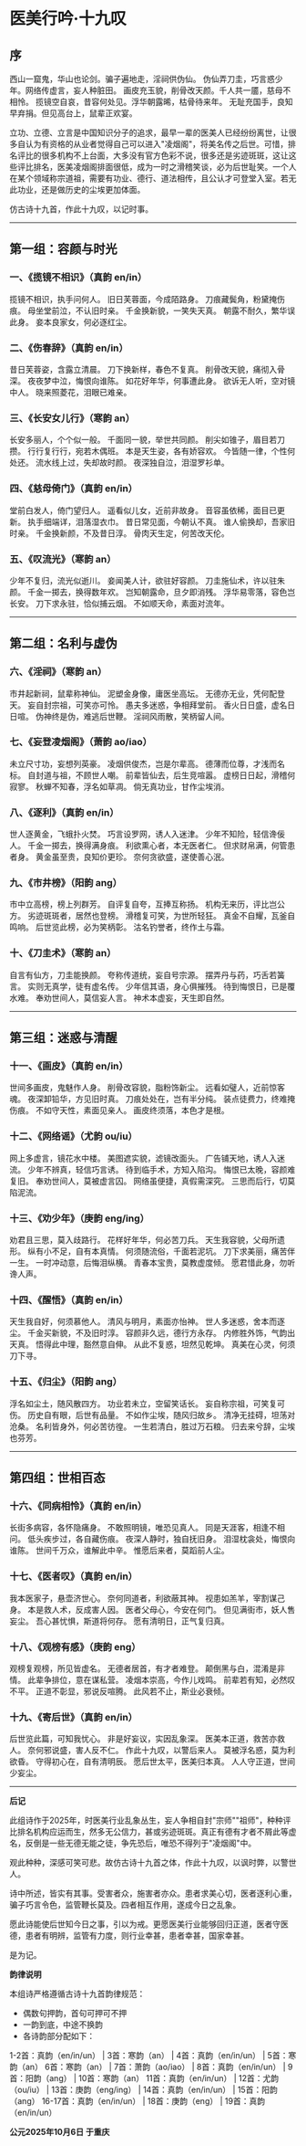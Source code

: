 # 医美行吟·十九叹

## 序

西山一窟鬼，华山也论剑。骗子遍地走，淫祠供伪仙。
伪仙弄刀圭，巧言惑少年。网络传虚言，妄人种脏田。
画皮充玉貌，削骨改天颜。千人共一靥，慈母不相怜。
揽镜空自哀，昔容何处见。浮华朝露晞，枯骨待来年。
无耻充国手，良知早弃捐。但见高台上，鼠辈正欢宴。

立功、立德、立言是中国知识分子的追求，最早一辈的医美人已经纷纷离世，让很多自认为有资格的从业者觉得自己可以进入"凌烟阁"，将美名传之后世。可惜，排名评比的很多机构不上台面，大多没有官方色彩不说，很多还是劣迹斑斑，这让这些评比排名，医美凌烟阁排面很低，成为一时之滑稽笑谈，必为后世耻笑。一个人在某个领域称宗道祖，需要有功业、德行、道法相传，且公认才可登堂入室。若无此功业，还是做历史的尘埃更加体面。

仿古诗十九首，作此十九叹，以记时事。

---

## 第一组：容颜与时光

### 一、《揽镜不相识》（真韵 en/in）

揽镜不相识，执手问何人。
旧日芙蓉面，今成陌路身。
刀痕藏鬓角，粉黛掩伤痕。
母坐堂前泣，不认旧时亲。
千金换新貌，一笑失天真。
朝露不耐久，繁华误此身。
妾本良家女，何必逐红尘。

### 二、《伤春辞》（真韵 en/in）

昔日芙蓉姿，含露立清晨。
刀下换新样，春色不复真。
削骨改天貌，痛彻入骨深。
夜夜梦中泣，悔恨向谁陈。
如花好年华，何事遭此身。
欲诉无人听，空对镜中人。
晓来照菱花，泪眼已难亲。

### 三、《长安女儿行》（寒韵 an）

长安多丽人，个个似一般。
千面同一貌，举世共同颜。
削尖如锥子，眉目若刀攒。
行行复行行，宛若木偶班。
本是天生姿，各有娇容欢。
今皆随一律，个性何处还。
流水线上过，失却故时颜。
夜深独自泣，泪湿罗衫单。

### 四、《慈母倚门》（真韵 en/in）

堂前白发人，倚门望归人。
遥看似儿女，近前非故身。
音容虽依稀，面目已更新。
执手细端详，泪落湿衣巾。
昔日常见面，今朝认不真。
谁人偷换却，吾家旧时亲。
千金换新颜，不及昔日淳。
骨肉天生定，何苦改天伦。

### 五、《叹流光》（寒韵 an）

少年不复归，流光似逝川。
妾闻美人计，欲驻好容颜。
刀圭施仙术，许以驻朱颜。
千金一掷去，换得数年欢。
岂知朝露命，旦夕即消残。
浮华易零落，容色岂长安。
刀下求永驻，恰似捕云烟。
不如顺天命，素面对流年。

---

## 第二组：名利与虚伪

### 六、《淫祠》（寒韵 an）

市井起新祠，鼠辈称神仙。
泥塑金身像，庸医坐高坛。
无德亦无业，凭何配登天。
妄自封宗祖，可笑亦可怜。
愚夫多迷惑，争相拜堂前。
香火日日盛，虚名日日喧。
伪神终是伪，难逃后世鞭。
淫祠风雨散，笑柄留人间。

### 七、《妄登凌烟阁》（萧韵 ao/iao）

未立尺寸功，妄想列英豪。
凌烟供俊杰，岂是尔辈高。
德薄而位尊，才浅而名标。
自封道与祖，不顾世人嘲。
前辈皆仙去，后生竞喧嚣。
虚榜日日起，滑稽何寂寥。
秋蝉不知春，浮名如草凋。
倘无真功业，甘作尘埃消。

### 八、《逐利》（真韵 en/in）

世人逐黄金，飞蛾扑火焚。
巧言设罗网，诱人入迷津。
少年不知险，轻信谗佞人。
千金一掷去，换得满身痕。
利欲熏心者，本无医者仁。
但求财帛满，何管患者身。
黄金虽至贵，良知价更珍。
奈何贪欲盛，遂使善心泯。

### 九、《市井榜》（阳韵 ang）

市中立高榜，榜上列群芳。
自评复自夸，互捧互称扬。
机构无来历，评比岂公方。
劣迹斑斑者，居然也登榜。
滑稽复可笑，为世所轻狂。
真金不自耀，瓦釜自鸣响。
后世览此榜，必为笑柄彰。
沽名钓誉者，终作土与霜。

### 十、《刀圭术》（寒韵 an）

自言有仙方，刀圭能换颜。
夸称传道统，妄自号宗源。
摆弄丹与药，巧舌若簧言。
实则无真学，徒有虚名传。
少年信其语，身心俱摧残。
待到悔恨日，已是覆水难。
奉劝世间人，莫信妄人言。
神术本虚妄，天生即自然。

---

## 第三组：迷惑与清醒

### 十一、《画皮》（真韵 en/in）

世间多画皮，鬼魅作人身。
削骨改容貌，脂粉饰新尘。
远看如璧人，近前惊客魂。
夜深卸铅华，方见旧时真。
刀痕处处在，岂有半分纯。
装点徒费力，终难掩伤痕。
不如守天性，素面见亲人。
画皮终须落，本色才是根。

### 十二、《网络谣》（尤韵 ou/iu）

网上多虚言，镜花水中楼。
美图遮实貌，滤镜改面头。
广告铺天地，诱人入迷流。
少年不辨真，轻信巧言诱。
待到临手术，方知入陷沟。
悔恨已太晚，容颜难复旧。
奉劝世间人，莫被虚言囚。
网络虽便捷，真假需深究。
三思而后行，切莫陷泥流。

### 十三、《劝少年》（庚韵 eng/ing）

劝君且三思，莫入歧路行。
花样好年华，何必苦刀兵。
天生我容貌，父母所遗形。
纵有小不足，自有本真情。
何须随流俗，千面若泥坑。
刀下求美丽，痛苦伴一生。
一时冲动意，后悔泪纵横。
青春本宝贵，莫教虚度倾。
愿君惜此身，勿听谗人声。

### 十四、《醒悟》（真韵 en/in）

天生我自好，何须慕他人。
清风与明月，素面亦怡神。
世人多迷惑，舍本而逐尘。
千金买新貌，不及旧时淳。
容颜非久远，德行方永存。
内修胜外饰，气韵出天真。
悟得此中理，豁然意自伸。
从此不复惑，坦然见乾坤。
真美在心灵，何须刀下寻。

### 十五、《归尘》（阳韵 ang）

浮名如尘土，随风散四方。
功业若未立，空留笑话长。
妄自称宗祖，可笑复可伤。
历史自有眼，后世有品量。
不如作尘埃，随风归故乡。
清净无挂碍，坦荡对沧桑。
名利皆身外，何必苦彷徨。
一生若清白，胜过万石粮。
归去来兮辞，尘埃也芬芳。

---

## 第四组：世相百态

### 十六、《同病相怜》（真韵 en/in）

长街多病容，各怀隐痛身。
不敢照明镜，唯恐见真人。
同是天涯客，相逢不相问。
低头疾步过，各自藏伤痕。
夜深人静时，独自抚旧身。
泪湿枕衾处，悔恨向谁陈。
世间千万众，谁解此中辛。
惟愿后来者，莫蹈前人尘。

### 十七、《医者叹》（真韵 en/in）

我本医家子，悬壶济世心。
奈何同道者，利欲蔽其神。
视患如羔羊，宰割谋己身。
本是救人术，反成害人因。
医者父母心，今安在何门。
但见满街市，妖人售妄尘。
吾心甚忧惧，斯道将何存。
愿有清明日，正气复归真。

### 十八、《观榜有感》（庚韵 eng）

观榜复观榜，所见皆虚名。
无德者居首，有才者难登。
颠倒黑与白，混淆是非情。
此辈争排位，意在谋私营。
凌烟本崇高，今作儿戏鸣。
前辈若有知，必然叹不平。
正道不彰显，邪说反喧腾。
此风若不止，斯业必衰倾。

### 十九、《寄后世》（真韵 en/in）

后世览此篇，可知我忧心。
非是好妄议，实因乱象深。
医美本正道，救苦亦救人。
奈何邪说盛，害人反不仁。
作此十九叹，以警后来人。
莫被浮名惑，莫为利欲昏。
守得初心在，自有清明辰。
愿后世太平，医美归本真。
人人守正道，世间少妄尘。

---

**后记**

此组诗作于2025年，时医美行业乱象丛生，妄人争相自封"宗师""祖师"，种种评比排名机构应运而生，然多无公信力，甚或劣迹斑斑。真正有德有才者不屑此等虚名，反倒是一些无德无能之徒，争先恐后，唯恐不得列于"凌烟阁"中。

观此种种，深感可笑可悲。故仿古诗十九首之体，作此十九叹，以讽时弊，以警世人。

诗中所述，皆实有其事。受害者众，施害者亦众。患者求美心切，医者逐利心重，骗子巧言令色，监管鞭长莫及。四者相互作用，遂成今日之乱象。

愿此诗能使后世知今日之事，引以为戒。更愿医美行业能够回归正道，医者守医德，患者有明辨，监管有力度，则行业幸甚，患者幸甚，国家幸甚。

是为记。

**韵律说明**

本组诗严格遵循古诗十九首韵律规范：
- 偶数句押韵，首句可押可不押
- 一韵到底，中途不换韵
- 各诗韵部分配如下：

1-2首：真韵（en/in/un） | 3首：寒韵（an） | 4首：真韵（en/in/un） | 5首：寒韵（an）
6首：寒韵（an） | 7首：萧韵（ao/iao） | 8首：真韵（en/in/un） | 9首：阳韵（ang） | 10首：寒韵（an）
11首：真韵（en/in/un） | 12首：尤韵（ou/iu） | 13首：庚韵（eng/ing） | 14首：真韵（en/in/un） | 15首：阳韵（ang）
16-17首：真韵（en/in/un） | 18首：庚韵（eng） | 19首：真韵（en/in/un）

**公元2025年10月6日 于重庆**
